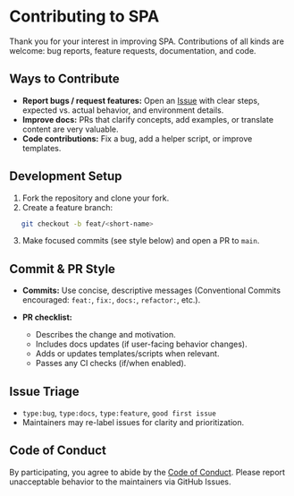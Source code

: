 # Contributing to SPA

Thank you for your interest in improving SPA. Contributions of all kinds are welcome: bug reports, feature requests, documentation, and code.

## Ways to Contribute

- **Report bugs / request features:** Open an [Issue](https://github.com/leonardespi/spa/issues) with clear steps, expected vs. actual behavior, and environment details.
- **Improve docs:** PRs that clarify concepts, add examples, or translate content are very valuable.
- **Code contributions:** Fix a bug, add a helper script, or improve templates.

## Development Setup

1. Fork the repository and clone your fork.
2. Create a feature branch:

```bash
   git checkout -b feat/<short-name>
````

3. Make focused commits (see style below) and open a PR to `main`.

## Commit & PR Style

* **Commits:** Use concise, descriptive messages (Conventional Commits encouraged: `feat:`, `fix:`, `docs:`, `refactor:`, etc.).
* **PR checklist:**

  * Describes the change and motivation.
  * Includes docs updates (if user-facing behavior changes).
  * Adds or updates templates/scripts when relevant.
  * Passes any CI checks (if/when enabled).

## Issue Triage

* `type:bug`, `type:docs`, `type:feature`, `good first issue`
* Maintainers may re-label issues for clarity and prioritization.

## Code of Conduct

By participating, you agree to abide by the [Code of Conduct](CODE_OF_CONDUCT.md). Please report unacceptable behavior to the maintainers via GitHub Issues.


